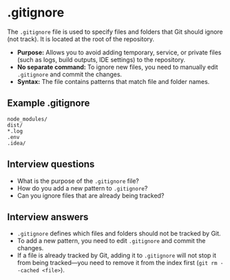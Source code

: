 # .gitignore

The `.gitignore` file is used to specify files and folders that Git should ignore (not track). It is located at the root of the repository.

- **Purpose:** Allows you to avoid adding temporary, service, or private files (such as logs, build outputs, IDE settings) to the repository.
- **No separate command:** To ignore new files, you need to manually edit `.gitignore` and commit the changes.
- **Syntax:** The file contains patterns that match file and folder names.

## Example .gitignore

```plaintext
node_modules/
dist/
*.log
.env
.idea/
```

## Interview questions

- What is the purpose of the `.gitignore` file?
- How do you add a new pattern to `.gitignore`?
- Can you ignore files that are already being tracked?

## Interview answers

- `.gitignore` defines which files and folders should not be tracked by Git.
- To add a new pattern, you need to edit `.gitignore` and commit the changes.
- If a file is already tracked by Git, adding it to `.gitignore` will not stop it from being tracked—you need to remove it from the index first (`git rm --cached <file>`).
